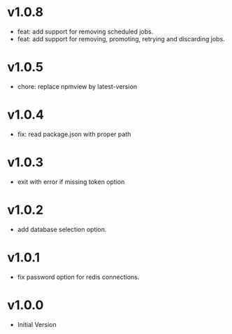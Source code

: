 v1.0.8
======

- feat: add support for removing scheduled jobs.
- feat: add support for removing, promoting, retrying and discarding jobs.

v1.0.5
======

- chore: replace npmview by latest-version

v1.0.4
======

- fix: read package.json with proper path

v1.0.3
======
- exit with error if missing token option

v1.0.2
======
- add database selection option.

v1.0.1
======
- fix password option for redis connections.

v1.0.0
======

- Initial Version